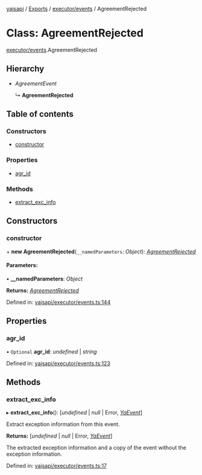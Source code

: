 [yajsapi](../README.md) / [Exports](../modules.md) / [executor/events](../modules/executor_events.md) / AgreementRejected

# Class: AgreementRejected

[executor/events](../modules/executor_events.md).AgreementRejected

## Hierarchy

* *AgreementEvent*

  ↳ **AgreementRejected**

## Table of contents

### Constructors

- [constructor](executor_events.agreementrejected.md#constructor)

### Properties

- [agr\_id](executor_events.agreementrejected.md#agr_id)

### Methods

- [extract\_exc\_info](executor_events.agreementrejected.md#extract_exc_info)

## Constructors

### constructor

\+ **new AgreementRejected**(`__namedParameters`: *Object*): [*AgreementRejected*](executor_events.agreementrejected.md)

#### Parameters:

• **__namedParameters**: *Object*

**Returns:** [*AgreementRejected*](executor_events.agreementrejected.md)

Defined in: [yajsapi/executor/events.ts:144](https://github.com/golemfactory/yajsapi/blob/289a25a/yajsapi/executor/events.ts#L144)

## Properties

### agr\_id

• `Optional` **agr\_id**: *undefined* \| *string*

Defined in: [yajsapi/executor/events.ts:123](https://github.com/golemfactory/yajsapi/blob/289a25a/yajsapi/executor/events.ts#L123)

## Methods

### extract\_exc\_info

▸ **extract_exc_info**(): [*undefined* \| *null* \| Error, [*YaEvent*](executor_events.yaevent.md)]

Extract exception information from this event.

**Returns:** [*undefined* \| *null* \| Error, [*YaEvent*](executor_events.yaevent.md)]

The extracted exception information and a copy of the event without the exception information.

Defined in: [yajsapi/executor/events.ts:17](https://github.com/golemfactory/yajsapi/blob/289a25a/yajsapi/executor/events.ts#L17)
